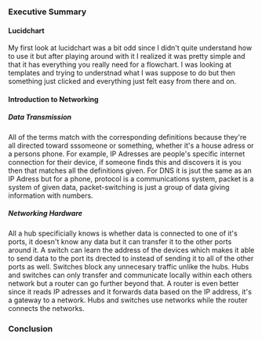 ### Executive Summary


#### Lucidchart
My first look at lucidchart was a bit odd since I didn't quite understand how to use it but after playing around with it I realized it was pretty simple and that it has everything you really need for a flowchart. I was looking at templates and trying to understnad what I was suppose to do but then something just clicked and everything just felt easy from there and on.

#### Introduction to Networking
##### Data Transmission
All of the terms match with the corresponding definitions because they're all directed toward sssomeone or something, whether it's a house adress or a persons phone. For example, IP Adresses are people's specific internet connection for their device, if someone finds this and discovers it is you then that matches all the definitions given. For DNS it is jsut the same as an IP Adress but for a phone, protocol is a communications system, packet is a system of given data, packet-switching is just a group of data giving information with numbers. 
##### Networking Hardware
All a hub specificially knows is whether data is connected to one of it's ports, it doesn't know any data but it can transfer it to the other ports around it. A switch can learn the address of the devices which makes it able to send data to the port its drected to instead of sending it to all of the other ports as well. Switches block any unnecesary traffic unlike the hubs. Hubs and switches can only transfer and communicate locally within each others network but a router can go further beyond that.  A router is even better since it reads IP adresses and it forwards data based on the IP address, it's a gateway to a network. Hubs and switches use networks while the router connects the networks. 



### Conclusion

